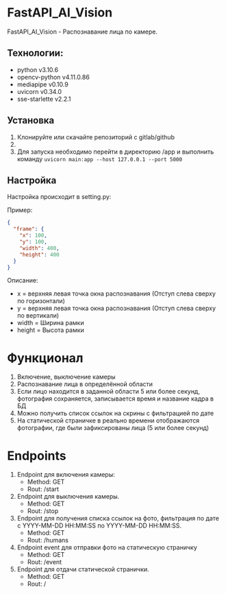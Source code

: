 # FastAPI_AI_Vision

FastAPI_AI_Vision - Распознавание лица по камере.

## Технологии:

- python v3.10.6
- opencv-python v4.11.0.86
- mediapipe v0.10.9
- uvicorn v0.34.0
- sse-starlette v2.2.1

## Установка

1. Клонируйте или скачайте репозиторий с gitlab/github
2.
3. Для запуска необходимо перейти в директорию /app и выполнить команду `uvicorn main:app --host 127.0.0.1 --port 5000`

## Настройка

Настройка происходит в setting.py:

Пример:

```json
{
  "frame": {
    "x": 100,
    "y": 100,
    "width": 400,
    "height": 400
  }
}
```

Описание:

- x = верхняя левая точка окна распознавания (Отступ слева сверху по горизонтали)
- y = верхняя левая точка окна распознавания (Отступ слева сверху по вертикали)
- width = Ширина рамки
- height = Высота рамки

# Функционал

1) Включение, выключение камеры
2) Распознавание лица в определённой области
3) Если лицо находится в заданной области 5 или более секунд, фотография сохраняется, записывается время и название
   кадра в БД
4) Можно получить список ссылок на скрины с фильтрацией по дате
5) На статической страничке в реально времени отображаются фотографии, где были зафиксированы лица (5 или более секунд)

# Endpoints

1) Endpoint для включения камеры:
    - Method: GET
    - Rout: /start
2) Endpoint для выключения камеры.
    - Method: GET
    - Rout: /stop
3) Endpoint для получения списка ссылок на фото, фильтрация по дате с YYYY-MM-DD HH:MM:SS по YYYY-MM-DD HH:MM:SS.
    - Method: GET
    - Rout: /humans
4) Endpoint event для отправки фото на статическую страничку
    - Method: GET
    - Rout: /event
5) Endpoint для отдачи статической странички.
    - Method: GET
    - Rout: /